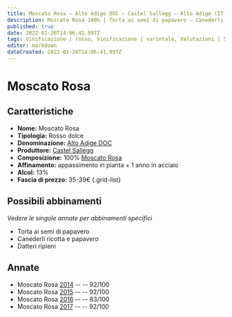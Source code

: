 ```yaml
---
title: Moscato Rosa – Alto Adige DOC – Castel Sallegg – Alto Adige (IT) – 35-39€ – 2★-5★Untitled Page
description: Moscato Rosa 100% | Torta ai semi di papavero – Canederli ricotta e papavero – Datteri ripieni
published: true
date: 2022-01-20T14:06:41.997Z
tags: Vinificazione | rosso, Vinificazione | varietale, Valutazioni | 5 stelle, Regione | Alto-Adige (IT), Prezzi | 35-39€, moscato rosa, torta ai semi di papavero, canederli ricotta e papavero, datteri ripieni
editor: markdown
dateCreated: 2022-01-20T14:06:41.997Z
---
```


# Moscato Rosa

## Caratteristiche
- **Nome:** Moscato Rosa
- **Tipologia:** Rosso dolce
- **Denominazione:** [Alto Adige DOC](/denominazioni/Italia/Alto-Adige/DOC/Alto-Adige)
- **Produttore:** [Castel Sallegg](/produttori/Italia/Alto-Adite/Castel-Sallegg) 
- **Composizione:** 100% [Moscato Rosa](/vitigni/Italia/bacca-nera/moscato-rosa)
- **Affinamento:** appassimento in pianta + 1 anno in acciaio
- **Alcol:** 13%
- **Fascia di prezzo:** 35-39€
{.grid-list}



## Possibili abbinamenti
*Vedere le singole annate per abbinamenti specifici*

- Torta ai semi di papavero   
- Canederli ricotta e papavero
- Datteri ripieni

## Annate
- Moscato Rosa [2014](vini/italia/alto-adige/Castel-Sallegg/Moscato-Rosa/2014) -- <span class="star-5"></span> -- 92/100
- Moscato Rosa [2015](vini/italia/alto-adige/Castel-Sallegg/Moscato-Rosa/2015) -- <span class="star-5"></span> -- 92/100
- Moscato Rosa [2016](vini/italia/alto-adige/Castel-Sallegg/Moscato-Rosa/2016) -- <span class="star-2"></span> -- 83/100
- Moscato Rosa [2017](vini/italia/alto-adige/Castel-Sallegg/Moscato-Rosa/2017) -- <span class="star-5"></span> -- 92/100
